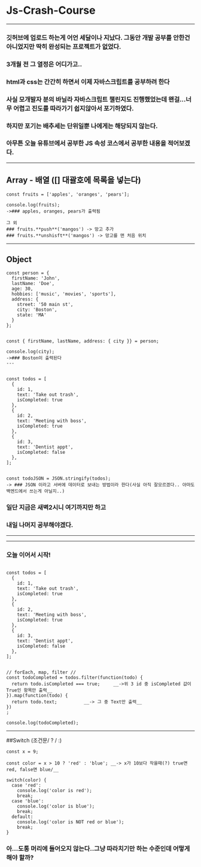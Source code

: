 # Js-Crash-Course 

***
### 깃허브에 업로드 하는게 어언 세달이나 지났다. 그동안 개발 공부를 안한건 아니었지만 딱히 완성되는 프로젝트가 없었다. 
### 3개월 전 그 열정은 어디가고..
### html과 css는 간간히 하면서 이제 자바스크립트를 공부하려 한다
### 사실 모개발자 분의 바닐라 자바스크립트 챌린지도 진행했었는데 왠걸...너무 어렵고 진도를 따라가기 쉽지않아서 포기하였다.
### 하지만 포기는 배추세는 단위일뿐 나에게는 해당되지 않는다.
### 아무튼 오늘 유튜브에서 공부한 JS 속성 코스에서 공부한 내용을 적어보겠다.

***

## Array - 배열 ([] 대괄호에 목록을 넣는다)

```
const fruits = ['apples', 'oranges', 'pears'];

console.log(fruits);
->### apples, oranges, pears가 출력됨

그 외 
### fruits.**push**('mangos') -> 망고 추가
### fruits.**unshisft**('mangos') -> 망고를 맨 처음 위치
```

---
## Object 

```
const person = {
  firstName: 'John',
  lastName: 'Doe',
  age: 30,
  hobbies: ['music', 'movies', 'sports'],
  address: {
    street: '50 main st',
    city: 'Boston',
    state: 'MA'
  }
};


const { firstName, lastName, address: { city }} = person;

console.log(city);
->### Boston이 출력된다 
---


const todos = [
  {
    id: 1,
    text: 'Take out trash',
    isCompleted: true
  },
  {
    id: 2,
    text: 'Meeting with boss',
    isCompleted: true
  },
  {
    id: 3,
    text: 'Dentist appt',
    isCompleted: false
  },
];


const todoJSON = JSON.stringify(todos);
-> ### JSON 이라고 서버에 데이터로 보내는 방법이라 한다(사실 아직 잘모르겠다.. 아마도 백엔드에서 쓰는게 아닐지..)
```
### 일단 지금은 새벽2시니 여기까지만 하고
### 내일 나머지 공부해야겠다.


-----------
-----------

### 오늘 이어서 시작!

```

const todos = [
  {
    id: 1,
    text: 'Take out trash',
    isCompleted: true
  },
  {
    id: 2,
    text: 'Meeting with boss',
    isCompleted: true
  },
  {
    id: 3,
    text: 'Dentist appt',
    isCompleted: false
  },
];


// forEach, map, filter //
const todoCompleted = todos.filter(function(todo) {
  return todo.isCompleted === true;     __->위 3 id 중 isCompleted 값이 True인 항목만 출력__
}).map(function(todo) {
  return todo.text;          __-> 그 중 Text만 출력__
})
; 

console.log(todoCompleted);

```

---
##Switch (조건문/ ? / :)
```
const x = 9;

const color = x > 10 ? 'red' : 'blue'; __-> x가 10보다 작을때(?) true면 red, false면 blue/__

switch(color) {
  case 'red':
    console.log('color is red');
    break;
  case 'blue':
    console.log('color is blue');
    break;
  default:
    console.log('color is NOT red or blue');
    break;
} 
```
### 아...도통 머리에 들어오지 않는다..그냥 따라치기만 하는 수준인데 어떻게 해야 할까?

